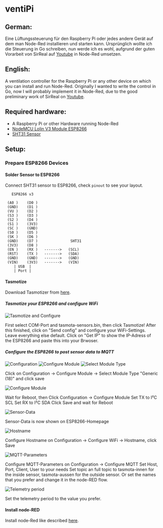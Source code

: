 # ventiPi

## German:
Eine Lüftungssteuerung für den Raspberry Pi oder jedes andere Gerät auf dem man Node-Red installieren und starten kann.
Ursprünglich wollte ich die Steuerung in Go schreiben, nun werde ich es wohl, aufgrund der guten Vorarbeit von SirReal auf [Youtube](https://www.youtube.com/watch?v=GmuldtHoURc&list=PLgYS2FpH2f4ruZqeL_5Q-74yXQD8xVN4L) in Node-Red umsetzen.

## English:
A ventilation controller for the Raspberry Pi or any other device on which you can install and run Node-Red.
Originally I wanted to write the control in Go, now I will probably implement it in Node-Red, due to the good preliminary work of SirReal on [Youtube](https://www.youtube.com/watch?v=GmuldtHoURc&list=PLgYS2FpH2f4ruZqeL_5Q-74yXQD8xVN4L).

## Required hardware:

* A Raspberry Pi or other Hardware running Node-Red
* [NodeMCU Lolin V3 Module ESP8266](https://www.amazon.de/gp/product/B074Q2WM1Y/ref=ppx_yo_dt_b_asin_title_o06_s00?ie=UTF8&psc=1)
* [SHT31 Sensor](https://www.amazon.de/gp/product/B07YQWX6BP/ref=ppx_yo_dt_b_asin_title_o05_s01?ie=UTF8&psc=1)


## Setup:

### Prepare ESP8266 Devices

#### Solder Sensor to ESP8266

Connect SHT31 sensor to ESP8266, check `pinout` to see your layout.

```
   ESP8266 v3

 (A0 )    (D0 )     
 (GND)    (D1 )    
 (VU )    (D2 )   
 (S3 )    (D3 )
 (S2 )    (D4 )
 (S1 )    (3V3)
 (SC )    (GND)
 (S0 )    (D5 )
 (SK )    (D6 )
 (GND)    (D7 )			      SHT31            
 (3V3)    (D8 )
 (EN )    (RX )   ------->   (SCL)
 (RST)    (TX )   ------->   (SDA)
 (GND)    (GND)   ------->   (GND)
 (VIN)    (3V3)   ------->   (VIN)
    | USB  |
    | Port |
```


#### Tasmotize

Download Tasmotizer from [here](https://github.com/tasmota/tasmotizer).

##### Tasmotize your ESP8266 and configure WiFi
![Tasmotize and Configure](/tasmota/prepare/1.png "Tasmotize and Configure")

First select COM-Port and tasmota-sensors.bin, then click Tasmotize!
After this finished, click on "Send config" and configure your WiFi-Settings. Leave everything else default.
Click on "Get IP" to show the IP-Adress of the ESP8266 and paste this into your Brwoser.

##### Configure the ESP8266 to post sensor data to MQTT

![Configuration](/tasmota/prepare/2.png "Configuration")
![Configure Module](/tasmota/prepare/3.png "Configure Module")
![Select Module Type](/tasmota/prepare/4.png "Select Module Type")

Click on Configuration -> Configure Module -> Select Module Type "Generic (18)" and click save


![Configure Module](/tasmota/prepare/5.png "Configure Module")

Wait for Reboot, then Click Configuration -> Configure Module
Set TX to I²C SCL
Set RX to I²C SDA
Click Save and wait for Reboot


![Sensor-Data](/tasmota/prepare/6.png "Sensor-Data")

Sensor-Data is now shown on ESP8266-Homepage


![Hostname](/tasmota/prepare/7.png "Hostname")

Configure Hostname on Configuration -> Configure WiFi -> Hostname, click Save


![MQTT-Parameters](/tasmota/prepare/8.png "MQTT-Parameters")

Configure MQTT-Parameters on Configuration -> Configure MQTT
Set Host, Port, Client, User to your needs
Set topic an full topic to tasmota-innen for the inside sensor, tasmota-aussen for the outside sensor. Or set the names that you prefer and change it in the node-RED flow.


![Telemetry period](/tasmota/prepare/9.png "Telemetry period")

Set the telemetry period to the value you prefer.

#### Install node-RED

Install node-Red like described [here](https://nodered.org/docs/getting-started/raspberrypi).